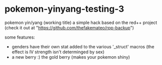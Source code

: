 # pokemon-yinyang-testing-3

pokemon yin/yang (working title)
a simple hack based on the red++ project (check it out at "https://github.com/thefakemateo/rpp-backup")

some features:
  * genders have their own stat added to the various '\_struct' macros (the effect is IV strength isn't determinged by sex)
  * a new berry :) the gold berry (makes your pokemon shiny)
